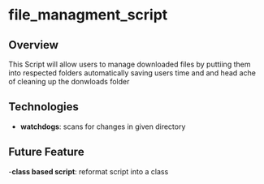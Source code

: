 # file_managment_script

## Overview
This Script will allow users to manage downloaded files by puttiing them into respected folders automatically saving users time and and head ache of cleaning up the donwloads folder

## Technologies
- **watchdogs**: scans for changes in given directory

## Future Feature
-**class based script**: reformat script into a class